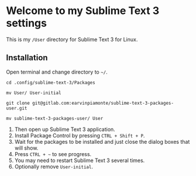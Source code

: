 # Welcome to my Sublime Text 3 settings

This is my `/User` directory for Sublime Text 3 for Linux.

## Installation
Open terminal and change directory to `~/`.
```
cd .config/sublime-text-3/Packages
```
```
mv User/ User-initial
```
```
git clone git@gitlab.com:earvinpiamonte/sublime-text-3-packages-user.git
```
```
mv sublime-text-3-packages-user/ User
```
1. Then open up Sublime Text 3 application.
2. Install Package Control by pressing `CTRL + Shift + P`.
3. Wait for the packages to be installed and just close the dialog boxes that will show.
4. Press `CTRL + ~` to see progress.
5. You may need to restart Sublime Text 3 several times.
6. Optionally remove `User-initial`.